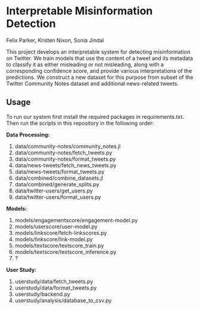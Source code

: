 # Interpretable Misinformation Detection
Felix Parker, Kristen Nixon, Sonia Jindal

This project develops an interpretable system for detecting misinformation on Twitter. We train models that use the content of a tweet and its metadata to classify it as either misleading or not misleading, along with a corresponding confidence score, and provide various interpretations of the predictions. We construct a new dataset for this purpose from subset of the Twitter Community Notes dataset and additional news-related tweets.

## Usage
To run our system first install the required packages in requirements.txt. Then run the scripts in this repository in the following order:

**Data Processing:**
1. data/community-notes/community_notes.jl
2. data/community-notes/fetch_tweets.py
3. data/community-notes/format_tweets.py
4. data/news-tweets/fetch_news_tweets.py
5. data/news-tweets/format_tweets.py
6. data/combined/combine_datasets.jl
7. data/combined/generate_splits.py
8. data/twitter-users/get_users.py
9. data/twitter-users/format_users.py

**Models:**
1. models/engagementscore/engagement-model.py
2. models/userscore/user-model.py
3. models/linkscore/fetch-linkscores.py
4. models/linkscore/link-model.py
5. models/textscore/textscore_train.py
6. models/textscore/textscore_inference.py
7. ?

**User Study:**
1. userstudy/data/fetch_tweets.py
2. userstudy/data/format_tweets.py
3. userstudy/backend.py
4. userstudy/analysis/database_to_csv.py
